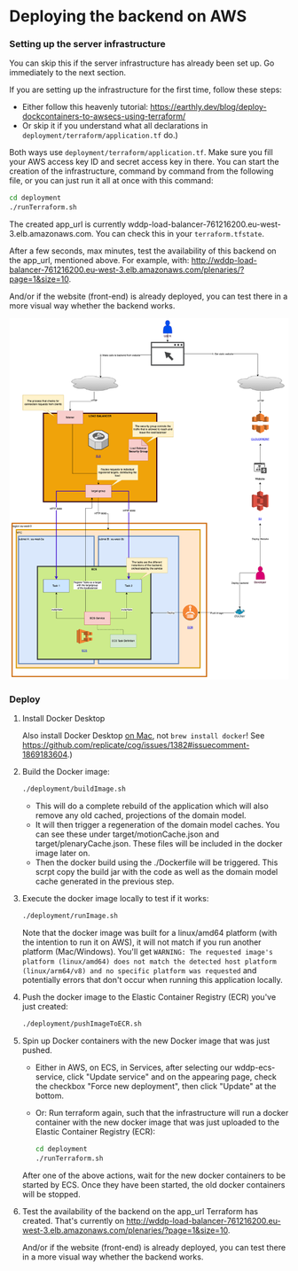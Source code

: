 # Deploying the backend on AWS

### Setting up the server infrastructure

You can skip this if the server infrastructure has already been set up. Go immediately to the next section.

If you are setting up the infrastructure for the first time, follow these steps:
- Either follow this heavenly tutorial: https://earthly.dev/blog/deploy-dockcontainers-to-awsecs-using-terraform/
- Or skip it if you understand what all declarations in `deployment/terraform/application.tf` do.)

Both ways use `deployment/terraform/application.tf`. Make sure you fill your AWS access key ID and secret access key in there.
You can start the creation of the infrastructure, command by command from the following file,
or you can just run it all at once with this command:

   ```bash
   cd deployment
   ./runTerraform.sh
   ```

The created app_url is currently wddp-load-balancer-761216200.eu-west-3.elb.amazonaws.com.
You can check this in your `terraform.tfstate`.

After a few seconds, max minutes, test the availability of this backend on the app_url, mentioned above.
For example, with: http://wddp-load-balancer-761216200.eu-west-3.elb.amazonaws.com/plenaries/?page=1&size=10.

And/or if the website (front-end) is already deployed, you can test there in a more visual way whether the backend works.


![Cloud infrastructure](./img/deployment-architecture.png) 

### Deploy

1. Install Docker Desktop

   Also install Docker Desktop [on Mac](https://docs.docker.com/desktop/install/mac-install/), not `brew install docker`!
   See https://github.com/replicate/cog/issues/1382#issuecomment-1869183604.)

  
3. Build the Docker image:

   ```bash
   ./deployment/buildImage.sh
   ```
   + This will do a complete rebuild of the application which will also remove any old cached, projections of the domain model.
   + It will then trigger a regeneration of the domain model caches. You can see these under target/motionCache.json and target/plenaryCache.json. These files will be included in the docker image later on.
   + Then the docker build using the ./Dockerfile will be triggered. This scrpt copy the build jar with the code as well as the domain model cache generated in the previous step.

4. Execute the docker image locally to test if it works:

   ```bash
   ./deployment/runImage.sh
   ```

   Note that the docker image was built for a linux/amd64 platform (with the intention to run it on AWS), it will not match if you run another
   platform (Mac/Windows). You'll get `WARNING: The requested image's platform (linux/amd64) does not match the detected host platform
   (linux/arm64/v8) and no specific platform was requested` and potentially errors that don't occur when running this application locally.

5. Push the docker image to the Elastic Container Registry (ECR) you've just created:

   ```bash
   ./deployment/pushImageToECR.sh
   ```

6. Spin up Docker containers with the new Docker image that was just pushed.
   - Either in AWS, on ECS, in Services, after selecting our wddp-ecs-service, click "Update service" and on the appearing page, check the 
     checkbox "Force new deployment", then click "Update" at the bottom.
   - Or: Run terraform again, such that the infrastructure will run a docker container with the new docker image that was just uploaded to the
     Elastic Container Registry (ECR):

     ```bash
     cd deployment
     ./runTerraform.sh
     ```
   
   After one of the above actions, wait for the new docker containers to be started by ECS. Once they have been started, 
   the old docker containers will be stopped.

7. Test the availability of the backend on the app_url Terraform has created.
   That's currently on http://wddp-load-balancer-761216200.eu-west-3.elb.amazonaws.com/plenaries/?page=1&size=10.

   And/or if the website (front-end) is already deployed, you can test there in a more visual way whether the backend works.
